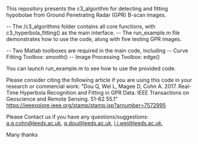 This repository presents the c3_algorithm for detecting and fitting hypobolae from Ground Penetrating Radar (GPR) B-scan images.

-- The /c3_algorithms folder contains all core functions, with c3_hyperbola_fitting() as the main interface. 
-- The run_example.m file demonstrates how to use the code, along with five testing GPR images.

-- Two Matlab toolboxes are required in the main code, including 
-- Curve Fitting Toolbox: smooth() 
-- Image Processing Toolbox: edge()

You can launch run_example.m to see how to use the provided code.

Please consider citing the following article if you are using this code in your research or commercial work: 
"Dou Q, Wei L, Magee D, Cohn A. 2017. Real-Time Hyperbola Recognition and Fitting in GPR Data. IEEE Transactions on Geoscience and Remote Sensing. 51-62 55.1"
https://ieeexplore.ieee.org/stamp/stamp.jsp?arnumber=7572995

Please Contact us if you have any questions/suggestions: 
a.g.cohn@leeds.ac.uk, q.dou@leeds.ac.uk, l.j.wei@leeds.ac.uk,

Many thanks